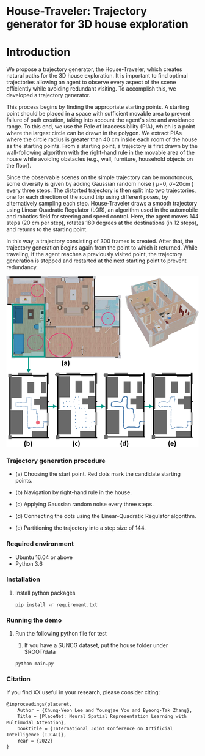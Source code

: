 # House-Traveler: Trajectory generator for 3D house exploration

# Introduction

We propose a trajectory generator, the House-Traveler, which creates natural paths for the 3D house exploration. It is important to find optimal trajectories allowing an agent to observe every aspect of the scene efficiently while avoiding redundant visiting. To accomplish this, we developed a trajectory generator. 

This process begins by finding the appropriate starting points. A starting point should be placed in a space with sufficient movable area to prevent failure of path creation, taking into account the agent's size and avoidance range. To this end, we use the Pole of Inaccessibility (PIA), which is a point where the largest circle can be drawn in the polygon. We extract PIAs where the circle radius is greater than 40 cm inside each room of the house as the starting points. From a starting point, a trajectory is first drawn by the wall-following algorithm with the right-hand rule in the movable area of the house while avoiding obstacles (e.g., wall, furniture, household objects on the floor).

Since the observable scenes on the simple trajectory can be monotonous, some diversity is given by adding Gaussian random noise ( $\mu$=0, $\sigma$=20cm ) every three steps. The distorted trajectory is then split into two trajectories, one for each direction of the round trip using different poses, by alternatively sampling each step. House-Traveler draws a smooth trajectory using Linear Quadratic Regulator (LQR), an algorithm used in the automobile and robotics field for steering and speed control. Here, the agent moves 144 steps (20 cm per step), rotates 180 degrees at the destinations (in 12 steps), and returns to the starting point.

In this way, a trajectory consisting of 300 frames is created. After that, the trajectory generation begins again from the point to which it returned. While traveling, if the agent reaches a previously visited point, the trajectory generation is stopped and restarted at the next starting point to prevent redundancy.

<p align="center"><img src="./data/house-traveler.png" /></p>



### Trajectory generation procedure

- (a) Choosing the start point. Red dots mark the candidate starting points. 

- (b) Navigation by right-hand rule in the house. 

- (c) Applying Gaussian random noise every three steps. 

- (d) Connecting the dots using the Linear-Quadratic Regulator algorithm. 

- (e) Partitioning the trajectory into a step size of 144.



### Required environment

- Ubuntu 16.04 or above
- Python 3.6



### Installation

1. Install python packages

   ```Shell
   pip install -r requirement.txt
   ```



### Running the demo

1. Run the following python file for test 

   1. If you have a SUNCG dataset, put the house folder under $ROOT/data

   ```Shell
   python main.py
   ```



### Citation

If you find XX useful in your research, please consider citing:

    @inproceedings{placenet,
        Author = {Chung-Yeon Lee and Youngjae Yoo and Byeong-Tak Zhang},
        Title = {PlaceNet: Neural Spatial Representation Learning with Multimodal Attention},
        booktitle = {International Joint Conference on Artificial Intelligence (IJCAI)},
        Year = {2022}
    }

